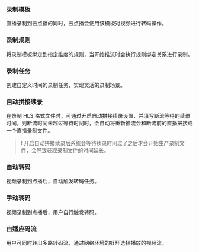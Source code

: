 ### 录制模板

直播录制到云点播的同时，云点播会使用该模板对视频进行转码操作。

### 录制规则

将录制模板绑定到指定维度的规则，当开始推流时会执行规则绑定关系进行录制。

### 录制任务

创建自定义时间的录制任务，实现灵活的录制场景。

### 自动拼接续录

在录制 HLS 格式文件时，可通过开启自动拼接续录设置，并填写断流等待的续录时间，则断流时间未超过等待时间时，会自动将重新推流会和断流前的直播拼接成一个直播录制文件。

> ! 开启自动拼接续录后系统会等待续录时间过了之后才会开始生产录制文件，会导致获取录制文件的时间延长。

### 自动转码

视频录制到点播后，自动触发转码任务。

### 手动转码

视频录制到点播后，用户自行触发转码。

### 自适应码流

用户可同时转出多路转码流，通过网络环境的好坏选择播放的视频流。

